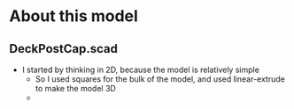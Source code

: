 # About this model

## DeckPostCap.scad

* I started by thinking in 2D, because the model is relatively simple
    * So I used squares for the bulk of the model, and used linear-extrude to make the model 3D
    * 
